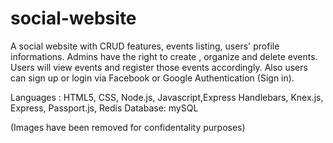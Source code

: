 # social-website

A social website with CRUD features, events listing, users' profile informations. Admins have the right to create , organize and delete events. Users will view events and register those events accordingly. Also users can sign up or login via Facebook or Google Authentication (Sign in). 

Languages : HTML5, CSS, Node.js, Javascript,Express Handlebars, Knex.js, Express, Passport.js, Redis
Database: mySQL 

(Images have been removed for confidentality purposes) 
